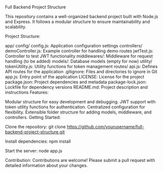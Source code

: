 Full Backend Project Structure

This repository contains a well-organized backend project built with Node.js and Express. It follows a modular structure to ensure maintainability and scalability.

Project Structure:

app/
config/
config.js: Application configuration settings
controllers/
demoController.js: Example controller for handling demo routes
jwtTest.js: Controller to test JWT functionality
middlewares/: Middleware for request handling (to be added)
models/: Database models (empty for now)
utility/
tokenUtility.js: Utility functions for token management
routes/
api.js: Defines API routes for the application
.gitignore: Files and directories to ignore in Git
app.js: Entry point of the application
LICENSE: License for the project
package.json: Project dependencies and metadata
package-lock.json: Lockfile for dependency versions
README.md: Project description and instructions
Features:

Modular structure for easy development and debugging.
JWT support with token utility functions for authentication.
Centralized configuration for flexibility.
Extensible folder structure for adding models, middleware, and controllers.
Getting Started:

Clone the repository:
git clone https://github.com/yourusername/full-backend-project-structure.git

Install dependencies:
npm install

Start the server:
node app.js

Contribution:
Contributions are welcome! Please submit a pull request with detailed information about your changes.
